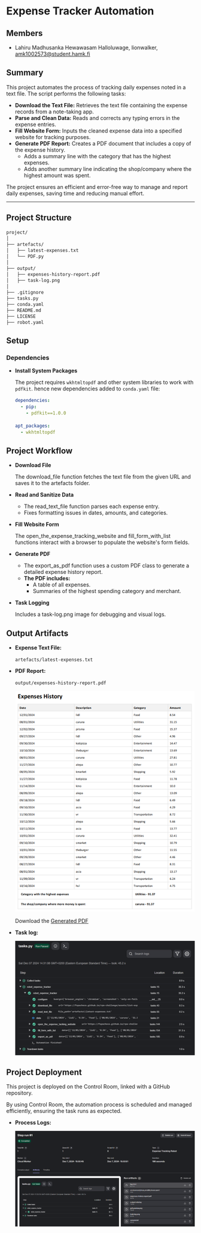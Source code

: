 # Expense Tracker Automation

## Members

  - Lahiru Madhusanka Hewawasam Halloluwage, lionwalker, amk1002573@student.hamk.fi

## Summary

  This project automates the process of tracking daily expenses noted in a text file. The script performs the following tasks:

  - __Download the Text File:__ Retrieves the text file containing the expense records from a note-taking app.
  - __Parse and Clean Data:__ Reads and corrects any typing errors in the expense entries.
  - __Fill Website Form:__ Inputs the cleaned expense data into a specified website for tracking purposes.
  - __Generate PDF Report:__ Creates a PDF document that includes a copy of the expense history.
    - Adds a summary line with the category that has the highest expenses.
    - Adds another summary line indicating the shop/company where the highest amount was spent.

  The project ensures an efficient and error-free way to manage and report daily expenses, saving time and reducing manual effort.

---

## Project Structure

  ```
  project/
  │
  ├── artefacts/
  │   ├── latest-expenses.txt
  │   └── PDF.py
  │
  ├── output/
  │   ├── expenses-history-report.pdf  
  │   ├── task-log.png
  │
  ├── .gitignore  
  ├── tasks.py
  ├── conda.yaml
  ├── README.md
  ├── LICENSE
  ├── robot.yaml
  ```

## Setup

### Dependencies

- **Install System Packages**  

  The project requires `wkhtmltopdf` and other system libraries to work with `pdfkit`. hence new dependencies added to `conda.yaml` file:

  ```yaml
  dependencies:
    - pip:
      - pdfkit==1.0.0
         
  apt_packages:
    - wkhtmltopdf
  ```

## Project Workflow

- **Download File**

    The download_file function fetches the text file from the given URL and saves it to the artefacts folder.

- **Read and Sanitize Data**

    - The read_text_file function parses each expense entry.
    - Fixes formatting issues in dates, amounts, and categories.

- **Fill Website Form**

    The open_the_expense_tracking_website and fill_form_with_list functions interact with a browser to populate the website's form fields.

- **Generate PDF**

    - The export_as_pdf function uses a custom PDF class to generate a detailed expense history report.
    - **The PDF includes:**
      - A table of all expenses.
      - Summaries of the highest spending category and merchant.

- **Task Logging**

    Includes a task-log.png image for debugging and visual logs.

## Output Artifacts

  - **Expense Text File:**

    ```artefacts/latest-expenses.txt```

  - **PDF Report:**

    ```output/expenses-history-report.pdf```

    ![Preview of the PDF](output/pdf-preview.png "Preview of the PDF")

    Download the [Generated PDF](output/expenses-history-report.pdf)

  - **Task log:**

    ![Log of tasks](output/task-log.png "Log of tasks")

## Project Deployment

This project is deployed on the Control Room, linked with a GitHub repository.

By using Control Room, the automation process is scheduled and managed efficiently, ensuring the task runs as expected.

- **Process Logs:**

  ![Log of control room process](output/control-room-log.png "Log of control room process")